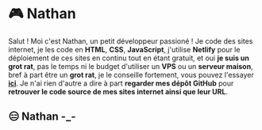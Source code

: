 # 🎮 Nathan

Salut ! Moi c'est Nathan, un petit développeur passioné ! Je code des sites internet, je les code en **HTML**, **CSS**, **JavaScript**, j'utilise **Netlify** pour le déploiement de ces sites en continu tout en étant gratuit, et oui **je suis un grot rat**, pas le temps ni le budget d'utiliser un **VPS** ou un **serveur maison**, bref à part être un **grot rat**, je le conseille fortement, vous pouvez l'essayer **[ici](https://www.netlify.com)**. Je n'ai rien d'autre a dire à part **regarder mes dépôt GitHub** pour **retrouver le code source de mes sites internet ainsi que leur URL**.

## 😑 Nathan  -_-
